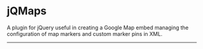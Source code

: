 jQMaps
====================

A plugin for jQuery useful in creating a Google Map embed managing
the configuration of map markers and custom marker pins in XML.

-------------------
